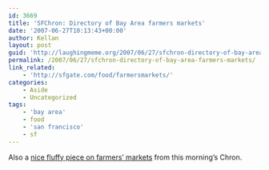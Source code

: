 ```yaml
---
id: 3669
title: 'SFChron: Directory of Bay Area farmers markets'
date: '2007-06-27T10:13:43+00:00'
author: Kellan
layout: post
guid: 'http://laughingmeme.org/2007/06/27/sfchron-directory-of-bay-area-farmers-markets/'
permalink: /2007/06/27/sfchron-directory-of-bay-area-farmers-markets/
link_related:
    - 'http://sfgate.com/food/farmersmarkets/'
categories:
    - Aside
    - Uncategorized
tags:
    - 'bay area'
    - food
    - 'san francisco'
    - sf
---
```


Also a [nice fluffy piece on farmers’ markets](http://sfgate.com/cgi-bin/article.cgi?f=/c/a/2007/06/27/FDGFMQJFG61.DTL) from this morning’s Chron.